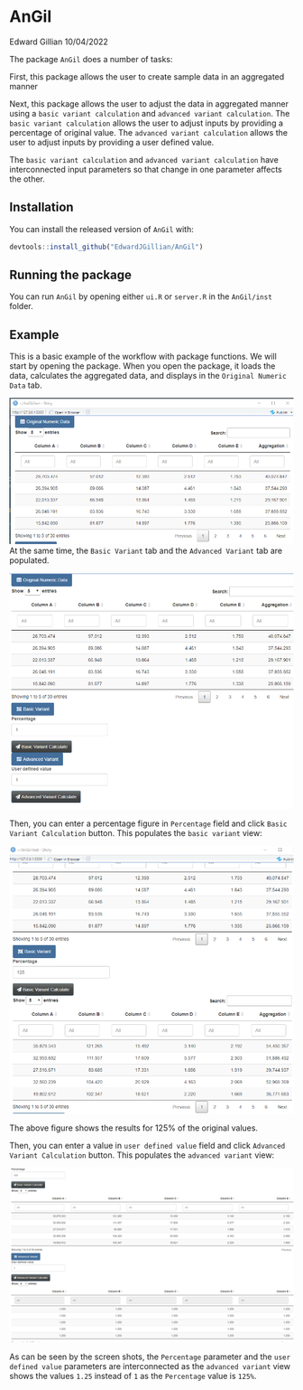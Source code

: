 AnGil
================
Edward Gillian
10/04/2022

The package `AnGil` does a number of tasks:

First, this package allows the user to create sample data in an
aggregated manner

Next, this package allows the user to adjust the data in aggregated
manner using a `basic variant calculation` and `advanced variant
calculation`. The `basic variant calculation` allows the user to adjust
inputs by providing a percentage of original value. The `advanced
variant calculation` allows the user to adjust inputs by providing a
user defined value.

The `basic variant calculation` and `advanced variant calculation` have
interconnected input parameters so that change in one parameter affects
the other.

## Installation

You can install the released version of `AnGil` with:

``` r
devtools::install_github("EdwardJGillian/AnGil")
```

## Running the package

You can run `AnGil` by opening either `ui.R` or `server.R` in the
`AnGil/inst` folder.

## Example

This is a basic example of the workflow with package functions. We will
start by opening the package. When you open the package, it loads the
data, calculates the aggregated data, and displays in the `Original
Numeric Data` tab.

![](man/figures/original_data.png) At the same time, the `Basic Variant`
tab and the `Advanced Variant` tab are populated.

![](man/figures/all_tabs.png)

Then, you can enter a percentage figure in `Percentage` field and click
`Basic Variant Calculation` button. This populates the `basic variant`
view:

![](man/figures/basic_variant_view.png)

The above figure shows the results for 125% of the original values.

Then, you can enter a value in `user defined value` field and click
`Advanced Variant Calculation` button. This populates the `advanced
variant` view:

![](man/figures/advanced_variant_view.png)

As can be seen by the screen shots, the `Percentage` parameter and the
`user defined value` parameters are interconnected as the `advanced
variant` view shows the values `1.25` instead of `1` as the `Percentage`
value is `125%`.
